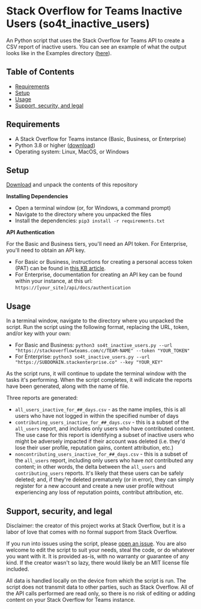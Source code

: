 # Stack Overflow for Teams Inactive Users (so4t_inactive_users)
An Python script that uses the Stack Overflow for Teams API to create a CSV report of inactive users. You can see an example of what the output looks like in the Examples directory ([here](https://github.com/jklick-so/so4t_inactive_users/blob/main/Examples/inactive_users.csv)).


## Table of Contents
* [Requirements](https://github.com/jklick-so/so4t_inactive_users#requirements)
* [Setup](https://github.com/jklick-so/so4t_inactive_users#setup)
* [Usage](https://github.com/jklick-so/so4t_inactive_users#basic-usage)
* [Support, security, and legal](https://github.com/jklick-so/so4t_inactive_users#support-security-and-legal)


## Requirements
* A Stack Overflow for Teams instance (Basic, Business, or Enterprise)
* Python 3.8 or higher ([download](https://www.python.org/downloads/))
* Operating system: Linux, MacOS, or Windows


## Setup

[Download](https://github.com/jklick-so/so4t_inactive_users/archive/refs/heads/main.zip) and unpack the contents of this repository

**Installing Dependencies**

* Open a terminal window (or, for Windows, a command prompt)
* Navigate to the directory where you unpacked the files
* Install the dependencies: `pip3 install -r requirements.txt`

**API Authentication**

For the Basic and Business tiers, you'll need an API token. For Enterprise, you'll need to obtain an API key.

* For Basic or Business, instructions for creating a personal access token (PAT) can be found in [this KB article](https://stackoverflow.help/en/articles/4385859-stack-overflow-for-teams-api).
* For Enterprise, documentation for creating an API key can be found within your instance, at this url: `https://[your_site]/api/docs/authentication`


## Usage

In a terminal window, navigate to the directory where you unpacked the script. 
Run the script using the following format, replacing the URL, token, and/or key with your own:
* For Basic and Business: `python3 so4t_inactive_users.py --url "https://stackoverflowteams.com/c/TEAM-NAME" --token "YOUR_TOKEN"`
* For Enterprise: `python3 so4t_inactive_users.py --url "https://SUBDOMAIN.stackenterprise.co" --key "YOUR_KEY"`

As the script runs, it will continue to update the terminal window with the tasks it's performing. When the script completes, it will indicate the reports have been generated, along with the name of file. 

Three reports are generated:
* `all_users_inactive_for_##_days.csv` - as the name implies, this is all users who have not logged in within the specified number of days
* `contributing_users_inactive_for_##_days.csv` - this is a subset of the `all_users` report, and includes only users who have contributed content. The use case for this report is identifying a subset of inactive users who might be adversely impacted if their account was deleted (i.e. they'd lose their user profile, reputation gains, content attribution, etc.)
* `noncontributing_users_inactive_for_##_days.csv` - this is a subset of the `all_users` report, including only users who have *not* contributed any content; in other words, the delta between the `all_users` and `contributing_users` reports. It's likely that these users can be safely deleted; and, if they're deleted prematurely (or in error), they can simply register for a new account and create a new user profile without experiencing any loss of reputation points, contribut attribution, etc.


## Support, security, and legal
Disclaimer: the creator of this project works at Stack Overflow, but it is a labor of love that comes with no formal support from Stack Overflow. 

If you run into issues using the script, please [open an issue](https://github.com/jklick-so/so4t_tag_report/issues). You are also welcome to edit the script to suit your needs, steal the code, or do whatever you want with it. It is provided as-is, with no warranty or guarantee of any kind. If the creator wasn't so lazy, there would likely be an MIT license file included.

All data is handled locally on the device from which the script is run. The script does not transmit data to other parties, such as Stack Overflow. All of the API calls performed are read only, so there is no risk of editing or adding content on your Stack Overflow for Teams instance.
